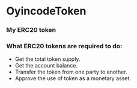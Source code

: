 # OyincodeToken

### My ERC20 token

### What ERC20 tokens are required to do:

- Get the total token supply.
- Get the account balance.
- Transfer the token from one party to another.
- Approve the use of token as a monetary asset.
